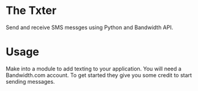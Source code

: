 # The Txter

Send and receive SMS messges using Python and Bandwidth API.

# Usage

Make into a module to add texting to your application. You will need a Bandwidth.com account. To get started they give you some credit to start sending messages. 
